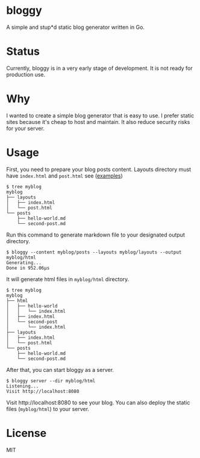 # bloggy
A simple and stup*d static blog generator written in Go.

# Status
Currently, bloggy is in a very early stage of development. It is not ready for production use.

# Why
I wanted to create a simple blog generator that is easy to use. I prefer static sites because it's cheap to host and maintain. It also reduce security risks for your server.

# Usage
First, you need to prepare your blog posts content. Layouts directory must have `index.html` and `post.html` see ([examples](examples))
```
$ tree myblog
myblog
├── layouts
│   ├── index.html
│   └── post.html
└── posts
    ├── hello-world.md
    └── second-post.md
```

Run this command to generate markdown file to your designated output directory.

```
$ bloggy --content myblog/posts --layouts myblog/layouts --output myblog/html
Generating...
Done in 952.06µs
```

It will generate html files in `myblog/html` directory.
```
$ tree myblog
myblog
├── html
│   ├── hello-world
│   │   └── index.html
│   ├── index.html
│   └── second-post
│       └── index.html
├── layouts
│   ├── index.html
│   └── post.html
└── posts
    ├── hello-world.md
    └── second-post.md
```

After that, you can start bloggy as a server.
```
$ bloggy server --dir myblog/html
Listening...
Visit http://localhost:8080
```

Visit http://localhost:8080 to see your blog. You can also deploy the static files (`myblog/html`) to your server.

# License
MIT